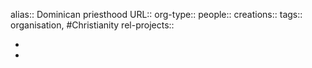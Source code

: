 alias:: Dominican priesthood
URL::
org-type::
people::
creations::
tags:: organisation, #Christianity
rel-projects::

-
-
